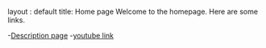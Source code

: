 layout : default
title: Home page
Welcome to the homepage. Here are some links.

-[Description page](description.md)
-[youtube link](https://www.youtube.com)
